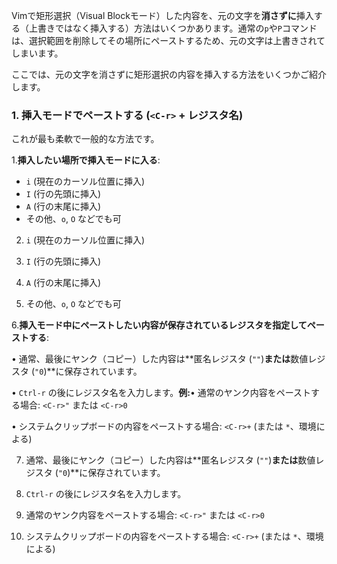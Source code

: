 Vimで矩形選択（Visual Blockモード）した内容を、元の文字を**消さずに**挿入する（上書きではなく挿入する）方法はいくつかあります。通常の`p`や`P`コマンドは、選択範囲を削除してその場所にペーストするため、元の文字は上書きされてしまいます。

ここでは、元の文字を消さずに矩形選択の内容を挿入する方法をいくつかご紹介します。

### 1. 挿入モードでペーストする (`<C-r>` + レジスタ名)

これが最も柔軟で一般的な方法です。

1.**挿入したい場所で挿入モードに入る**:

- `i` (現在のカーソル位置に挿入)
- `I` (行の先頭に挿入)
- `A` (行の末尾に挿入)
- その他、`o`, `O` などでも可

2. `i` (現在のカーソル位置に挿入)

3. `I` (行の先頭に挿入)

4. `A` (行の末尾に挿入)

5. その他、`o`, `O` などでも可

6.**挿入モード中にペーストしたい内容が保存されているレジスタを指定してペーストする**:

• 通常、最後にヤンク（コピー）した内容は**匿名レジスタ (`""`)**または**数値レジスタ (`"0`)**に保存されています。

• `Ctrl-r` の後にレジスタ名を入力します。**例:**• 通常のヤンク内容をペーストする場合: `<C-r>"` または `<C-r>0`

• システムクリップボードの内容をペーストする場合: `<C-r>+` (または `*`、環境による)

7. 通常、最後にヤンク（コピー）した内容は**匿名レジスタ (`""`)**または**数値レジスタ (`"0`)**に保存されています。

8. `Ctrl-r` の後にレジスタ名を入力します。

9. 通常のヤンク内容をペーストする場合: `<C-r>"` または `<C-r>0`

10. システムクリップボードの内容をペーストする場合: `<C-r>+` (または `*`、環境による)

